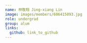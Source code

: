 ```yaml
---
name: 林敬翔 Jing-xiang Lin 
image: images/members/606415093.jpg 
role: undergrad
group: alum
links:
  github: link_to_github 
---
```


